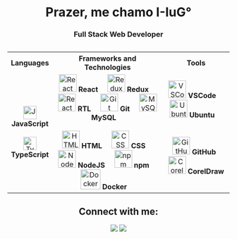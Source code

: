 <h1 align="center">Prazer, me chamo I-IuG°</h1>

<h3 align="center">Full Stack Web Developer</h3>

<div id='lojc' align="center">

##

<table>
  <tr>
    <th>Languages</th>
    <th>Frameworks and Technologies</th>
    <th>Tools</th>
  </tr>
  <tr>
    <td>
      <div align="center">
        <img src="https://cdn.jsdelivr.net/gh/devicons/devicon/icons/javascript/javascript-original.svg" width="30" height="30" title="JavaScript"/>
      </div>
      <div align="center">
        <b><spam>JavaScript</spam></b>
      </div>
      <br>
      <div align="center">
        <img title="Typescript" src="https://cdn.jsdelivr.net/gh/devicons/devicon/icons/typescript/typescript-original.svg" width="30" height="30"/>
      </div>
      <div align="center">
        <b><spam>TypeScript</spam></b>
      </div>
    </td>
    <td>
      <div align="center">
        <img src="https://cdn.jsdelivr.net/gh/devicons/devicon/icons/react/react-original.svg" width="40" title="React"/>
        <b><spam>React</spam></b>
          &nbsp;&nbsp;&nbsp;
        <img src="https://cdn.jsdelivr.net/gh/devicons/devicon/icons/redux/redux-original.svg" width="40" title="Redux"/>
        <b><spam>Redux</spam></b>
          &nbsp;&nbsp;&nbsp;
        <img src="https://testing-library.com/img/octopus-128x128.png" width="40" title="React Testing Library"/>
        <b><spam>RTL</spam></b>
          &nbsp;&nbsp;&nbsp;
        <img src="https://cdn.jsdelivr.net/gh/devicons/devicon/icons/git/git-original.svg" width="40" title="Git"/>
        <b><spam>Git</spam></b>
          &nbsp;&nbsp;&nbsp;
        <img src="https://cdn.jsdelivr.net/gh/devicons/devicon/icons/mysql/mysql-original.svg" width="40" title="MySQL"/>
        <b><spam>MySQL</spam></b>
          &nbsp;&nbsp;&nbsp;
        <br><br>
        <img src="https://cdn.jsdelivr.net/gh/devicons/devicon/icons/html5/html5-original.svg" width="40" title="HTML"/>
        <b><spam>HTML</spam></b>
          &nbsp;&nbsp;&nbsp;
        <img src="https://cdn.jsdelivr.net/gh/devicons/devicon/icons/css3/css3-original.svg" width="40" title="CSS"/>
        <b><spam>CSS</spam></b>
          &nbsp;&nbsp;&nbsp;
        <img src="https://cdn.jsdelivr.net/gh/devicons/devicon/icons/nodejs/nodejs-original.svg" width="40" title="NodeJS"/>
        <b><spam>NodeJS</spam></b>
          &nbsp;&nbsp;&nbsp;
        <img src="https://cdn.jsdelivr.net/gh/devicons/devicon/icons/npm/npm-original-wordmark.svg" width="40" title="npm"/>
        <b><spam>npm</spam></b>
          &nbsp;&nbsp;&nbsp;
        <img src="https://cdn.jsdelivr.net/gh/devicons/devicon/icons/docker/docker-plain.svg" width="45" title="Docker"/>
        <b><spam>Docker</spam></b>
          &nbsp;&nbsp;&nbsp;
      </div>
    </td>
    <td>
      <div align="center">
        <div>
          <img src="https://cdn.jsdelivr.net/gh/devicons/devicon/icons/vscode/vscode-original.svg" width="40" title="VSCode"/>
          <b><spam>VSCode</spam></b>
            &nbsp;&nbsp;&nbsp;
          <img src="https://cdn.jsdelivr.net/gh/devicons/devicon/icons/ubuntu/ubuntu-plain.svg" width="40" title="Ubuntu"/>
          <b><spam>Ubuntu</spam></b>
            &nbsp;&nbsp;&nbsp;
        </div>
        <br><br>
        <div align="center">
            &nbsp;
          <img src="https://cdn-icons-png.flaticon.com/512/919/919847.png?w=1060&t=st=1669128583~exp=1669129183~hmac=0d99fa349aa70407a81424140126b82e8adfb7a250e814fcef300728c97ac4e1" width="40" title="GitHub"/>
          <b><spam>GitHub</spam></b>
            &nbsp;&nbsp;&nbsp;
          <img src="https://www.coreldraw.com/static/cdgs/product_content/cdgs/2022/icon-coreldraw.png" width="40" title="CorelDraw"/>
          <b><spam>CorelDraw</spam></b>
            &nbsp;&nbsp;&nbsp;
        </div>
      </div>
    </td>
  </tr>
</table>

## Connect with me:
  <div align="center">
  <a href = "mailto:hugoflavio@live.com"><img src="https://img.shields.io/badge/Microsoft_Outlook-0078D4?style=for-the-badge&logo=microsoft-outlook&logoColor=white" target="_blank"></a>
  <a href="https://www.linkedin.com/in/hugoflavio/" target="_blank"><img src="https://img.shields.io/badge/-LinkedIn-%230077B5?style=for-the-badge&logo=linkedin&logoColor=white" target="_blank"></a> 
</div>